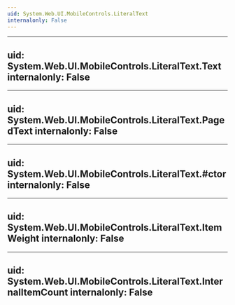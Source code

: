 ```yaml
---
uid: System.Web.UI.MobileControls.LiteralText
internalonly: False
---
```


---
uid: System.Web.UI.MobileControls.LiteralText.Text
internalonly: False
---

---
uid: System.Web.UI.MobileControls.LiteralText.PagedText
internalonly: False
---

---
uid: System.Web.UI.MobileControls.LiteralText.#ctor
internalonly: False
---

---
uid: System.Web.UI.MobileControls.LiteralText.ItemWeight
internalonly: False
---

---
uid: System.Web.UI.MobileControls.LiteralText.InternalItemCount
internalonly: False
---
